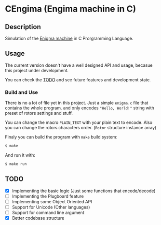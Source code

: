 # CEngima (Engima machine in C)

## Description

Simulation of the [Enigma machine](https://en.wikipedia.org/wiki/Enigma_machine) in C Prorgramming Language.

## Usage

The current version doesn't have a well designed API and usage, becasue this project under development.

You can check the [TODO](#todo) and see future features and development state.

### Build and Use

There is no a lot of file yet in this project. Just a simple `enigma.c` file that contains the whole program. and only encodes `"Hello, World!"` string with preset of rotors settings and stuff.

You can change the macro `PLAIN_TEXT` with your plain text to encode.
Also you can change the rotors characters order. (`Rotor` structure instance array)

Finaly you can build the program with `make` build system:

```bash
$ make
```

And run it with:

```bash
$ make run
```

<div id="todo">

## TODO

- [x] Implementing the basic logic (Just some functions that encode/decode)
- [ ] Implementing the Plugboard feature
- [ ] Implementing some Object Oriented API
- [ ] Support for Unicode (Other languages)
- [ ] Support for command line argument
- [x] Better codebase structure

</div>